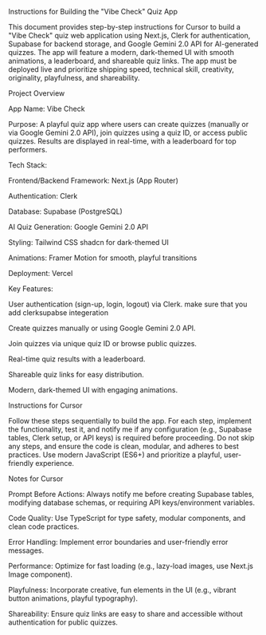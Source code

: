 Instructions for Building the "Vibe Check" Quiz App

This document provides step-by-step instructions for Cursor to build a "Vibe Check" quiz web application using Next.js, Clerk for authentication, Supabase for backend storage, and Google Gemini 2.0 API for AI-generated quizzes. The app will feature a modern, dark-themed UI with smooth animations, a leaderboard, and shareable quiz links. The app must be deployed live and prioritize shipping speed, technical skill, creativity, originality, playfulness, and shareability.

Project Overview





App Name: Vibe Check



Purpose: A playful quiz app where users can create quizzes (manually or via Google Gemini 2.0 API), join quizzes using a quiz ID, or access public quizzes. Results are displayed in real-time, with a leaderboard for top performers.



Tech Stack:





Frontend/Backend Framework: Next.js (App Router)



Authentication: Clerk



Database: Supabase (PostgreSQL)



AI Quiz Generation: Google Gemini 2.0 API



Styling: Tailwind CSS shadcn for dark-themed UI



Animations: Framer Motion for smooth, playful transitions



Deployment: Vercel



Key Features:





User authentication (sign-up, login, logout) via Clerk.
make sure that you add clerksupabse integeration 


Create quizzes manually or using Google Gemini 2.0 API.



Join quizzes via unique quiz ID or browse public quizzes.



Real-time quiz results with a leaderboard.



Shareable quiz links for easy distribution.



Modern, dark-themed UI with engaging animations.

Instructions for Cursor

Follow these steps sequentially to build the app. For each step, implement the functionality, test it, and notify me if any configuration (e.g., Supabase tables, Clerk setup, or API keys) is required before proceeding. Do not skip any steps, and ensure the code is clean, modular, and adheres to best practices. Use modern JavaScript (ES6+) and prioritize a playful, user-friendly experience.

Notes for Cursor





Prompt Before Actions: Always notify me before creating Supabase tables, modifying database schemas, or requiring API keys/environment variables.



Code Quality: Use TypeScript for type safety, modular components, and clean code practices.



Error Handling: Implement error boundaries and user-friendly error messages.



Performance: Optimize for fast loading (e.g., lazy-load images, use Next.js Image component).



Playfulness: Incorporate creative, fun elements in the UI (e.g., vibrant button animations, playful typography).



Shareability: Ensure quiz links are easy to share and accessible without authentication for public quizzes.

